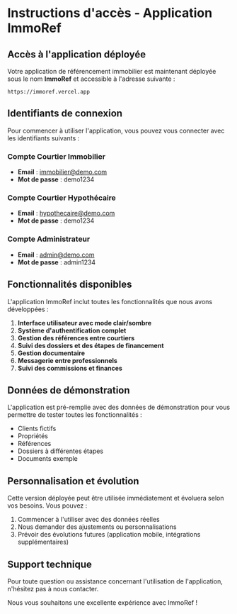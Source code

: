 # Instructions d'accès - Application ImmoRef

## Accès à l'application déployée

Votre application de référencement immobilier est maintenant déployée sous le nom **ImmoRef** et accessible à l'adresse suivante :

```
https://immoref.vercel.app
```

## Identifiants de connexion

Pour commencer à utiliser l'application, vous pouvez vous connecter avec les identifiants suivants :

### Compte Courtier Immobilier
- **Email** : immobilier@demo.com
- **Mot de passe** : demo1234

### Compte Courtier Hypothécaire
- **Email** : hypothecaire@demo.com
- **Mot de passe** : demo1234

### Compte Administrateur
- **Email** : admin@demo.com
- **Mot de passe** : admin1234

## Fonctionnalités disponibles

L'application ImmoRef inclut toutes les fonctionnalités que nous avons développées :

1. **Interface utilisateur avec mode clair/sombre**
2. **Système d'authentification complet**
3. **Gestion des références entre courtiers**
4. **Suivi des dossiers et des étapes de financement**
5. **Gestion documentaire**
6. **Messagerie entre professionnels**
7. **Suivi des commissions et finances**

## Données de démonstration

L'application est pré-remplie avec des données de démonstration pour vous permettre de tester toutes les fonctionnalités :
- Clients fictifs
- Propriétés
- Références
- Dossiers à différentes étapes
- Documents exemple

## Personnalisation et évolution

Cette version déployée peut être utilisée immédiatement et évoluera selon vos besoins. Vous pouvez :

1. Commencer à l'utiliser avec des données réelles
2. Nous demander des ajustements ou personnalisations
3. Prévoir des évolutions futures (application mobile, intégrations supplémentaires)

## Support technique

Pour toute question ou assistance concernant l'utilisation de l'application, n'hésitez pas à nous contacter.

Nous vous souhaitons une excellente expérience avec ImmoRef !
